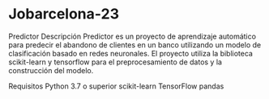 # Jobarcelona-23
 Predictor
Descripción
Predictor es un proyecto de aprendizaje automático para predecir el abandono de clientes en un banco utilizando un modelo de clasificación basado en redes neuronales.
El proyecto utiliza la biblioteca scikit-learn y tensorflow para el preprocesamiento de datos y la construcción del modelo.

Requisitos
Python 3.7 o superior
scikit-learn
TensorFlow
pandas
